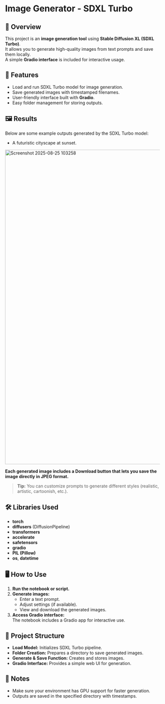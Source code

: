 # Image Generator - SDXL Turbo

## 📌 Overview
This project is an **image generation tool** using **Stable Diffusion XL (SDXL Turbo)**.  
It allows you to generate high-quality images from text prompts and save them locally.  
A simple **Gradio interface** is included for interactive usage.

## 🚀 Features
- Load and run SDXL Turbo model for image generation.
- Save generated images with timestamped filenames.
- User-friendly interface built with **Gradio**.
- Easy folder management for storing outputs.

## 🖼 Results
Below are some example outputs generated by the SDXL Turbo model:
  - A futuristic cityscape at sunset.  
<img width="1920" height="1020" alt="Screenshot 2025-08-25 103258" src="https://github.com/user-attachments/assets/843e2f41-0b27-4035-8f1d-f58c2e7420bb" />


**Each generated image includes a **Download button** that lets you save the image directly in **JPEG format**.**

> **Tip:** You can customize prompts to generate different styles (realistic, artistic, cartoonish, etc.).


## 🛠 Libraries Used
- **torch**
- **diffusers** (DiffusionPipeline)
- **transformers**
- **accelerate**
- **safetensors**
- **gradio**
- **PIL (Pillow)**
- **os**, **datetime**

## 🖥 How to Use
1. **Run the notebook or script.**
2. **Generate images:**
   - Enter a text prompt.
   - Adjust settings (if available).
   - View and download the generated images.
3. **Access Gradio interface:**  
   The notebook includes a Gradio app for interactive use.

## 📂 Project Structure
- **Load Model:** Initializes SDXL Turbo pipeline.
- **Folder Creation:** Prepares a directory to save generated images.
- **Generate & Save Function:** Creates and stores images.
- **Gradio Interface:** Provides a simple web UI for generation.

## 📌 Notes
- Make sure your environment has GPU support for faster generation.
- Outputs are saved in the specified directory with timestamps.
